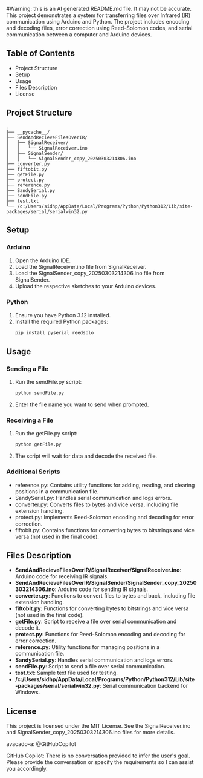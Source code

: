 #Warning: this is an AI generated README.md file. It may not be accurate.
This project demonstrates a system for transferring files over Infrared (IR) communication using Arduino and Python. The project includes encoding and decoding files, error correction using Reed-Solomon codes, and serial communication between a computer and Arduino devices.

## Table of Contents

- Project Structure
- Setup
- Usage
- Files Description
- License

## Project Structure

```
.
├── __pycache__/
├── SendAndRecieveFilesOverIR/
│   ├── SignalReceiver/
│   │   └── SignalReceiver.ino
│   ├── SignalSender/
│   │   └── SignalSender_copy_20250303214306.ino
├── converter.py
├── fiftobit.py
├── getFile.py
├── protect.py
├── reference.py
├── SandySerial.py
├── sendFile.py
├── test.txt
└── /c:/Users/sidhp/AppData/Local/Programs/Python/Python312/Lib/site-packages/serial/serialwin32.py
```

## Setup

### Arduino

1. Open the Arduino IDE.
2. Load the SignalReceiver.ino file from SignalReceiver.
3. Load the SignalSender_copy_20250303214306.ino file from SignalSender.
4. Upload the respective sketches to your Arduino devices.

### Python

1. Ensure you have Python 3.12 installed.
2. Install the required Python packages:
   ```sh
   pip install pyserial reedsolo
   ```

## Usage

### Sending a File

1. Run the sendFile.py script:
   ```sh
   python sendFile.py
   ```
2. Enter the file name you want to send when prompted.

### Receiving a File

1. Run the getFile.py script:
   ```sh
   python getFile.py
   ```
2. The script will wait for data and decode the received file.

### Additional Scripts

- reference.py: Contains utility functions for adding, reading, and clearing positions in a communication file.
- SandySerial.py: Handles serial communication and logs errors.
- converter.py: Converts files to bytes and vice versa, including file extension handling.
- protect.py: Implements Reed-Solomon encoding and decoding for error correction.
- fiftobit.py: Contains functions for converting bytes to bitstrings and vice versa (not used in the final code).

## Files Description

- **SendAndRecieveFilesOverIR/SignalReceiver/SignalReceiver.ino**: Arduino code for receiving IR signals.
- **SendAndRecieveFilesOverIR/SignalSender/SignalSender_copy_20250303214306.ino**: Arduino code for sending IR signals.
- **converter.py**: Functions to convert files to bytes and back, including file extension handling.
- **fiftobit.py**: Functions for converting bytes to bitstrings and vice versa (not used in the final code).
- **getFile.py**: Script to receive a file over serial communication and decode it.
- **protect.py**: Functions for Reed-Solomon encoding and decoding for error correction.
- **reference.py**: Utility functions for managing positions in a communication file.
- **SandySerial.py**: Handles serial communication and logs errors.
- **sendFile.py**: Script to send a file over serial communication.
- **test.txt**: Sample text file used for testing.
- **/c:/Users/sidhp/AppData/Local/Programs/Python/Python312/Lib/site-packages/serial/serialwin32.py**: Serial communication backend for Windows.

## License

This project is licensed under the MIT License. See the SignalReceiver.ino and SignalSender_copy_20250303214306.ino files for more details.

avacado-a: @GitHubCopilot 

GitHub Copilot: There is no conversation provided to infer the user's goal. Please provide the conversation or specify the requirements so I can assist you accordingly.